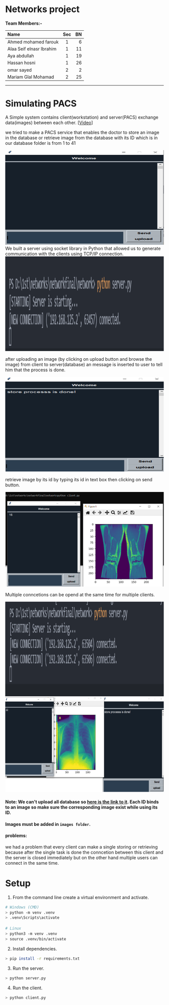 # Networks project



**Team Members:-**


| Name      | Sec | BN     |
| :---        |    :----:   |          ---: |
| Ahmed mohamed farouk      | 1       | 6   |
| Alaa Seif elnasr Ibrahim  | 1       | 11  |
| Aya abdullah              | 1       | 19  |
| Hassan hosni              | 1       | 26  |
| omar sayed                | 2       | 2   |
| Mariam Glal Mohamad       | 2       | 25  |


---


# Simulating PACS

A Simple system contains client(workstation) and server(PACS) exchange data(images) between each other. [[Video](https://drive.google.com/file/d/1XvDwINwQSz1X15lAZKjWsa8uC95qYjbT/view?usp=sharing)]

we tried to make a PACS service that enables the doctor to store an image in the database or retrieve image from the database with its ID which is in our database folder is from 1 to 41  

<img src="readme/gui.PNG" alt="gUI" width="600" height="300"/>
We built a server using socket library in Python that allowed us to generate communication with the clients using TCP/IP connection.

<img src="readme/new_connection.PNG" alt="new_connection" width="600" height="300"/>

after uploading an image (by clicking on upload button and browse the image) from client to server(database) an message is inserted to user to tell him that the process is done.

<img src="readme/uploading.PNG" alt="storing Message" width="600" height="300"/>

retrieve image by its id by typing its id in text box then clicking on send button.

<img src="readme/retrieving.PNG" alt="retrieving" width="600" height="300"/>

Multiple conncetions can be opend at the same time for multiple clients.

<img src="readme/Multiple_connections.PNG" alt=" Multiple_connections" width="600" height="300"/>

<img src="readme/Multiple_clients.PNG" alt="Multiple_clients" width="600" height="300"/>

#### Note: We can't upload all database so [here is the link to it](https://drive.google.com/drive/folders/1sJD6bDQDrTq3BC2Ft4WG_Ys9Pl-VuSqL?usp=sharing). Each ID binds to an image so make sure the corresponding image exist while using its ID.

#### Images must be added in `images folder`.


#### problems:
we had a problem that every client can make a single storing or retrieving because after the single task is done the conncetion between this client and the server is closed immediately but on the other hand multiple users can connect in the same time.



# Setup

1. From the command line create a virtual environment and activate.
```sh
# Windows (CMD)
> python -m venv .venv
> .venv\Scripts\activate

# Linux
> python3 -m venv .venv
> source .venv/bin/activate
```

2. Install dependencies.
```sh
> pip install -r requirements.txt
```


3. Run the server.
```sh
> python server.py 
```

4. Run the client.
```sh
> python client.py
```
